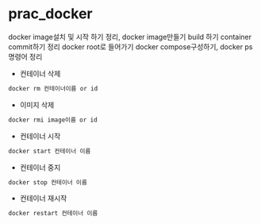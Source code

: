 # prac_docker

docker image설치 및 시작 하기 정리, docker image만들기 build 하기 container commit하기 정리 
docker root로 들어가기 docker compose구성하기, docker ps명령어 정리 

- 컨테이너 삭제
```bash
docker rm 컨테이너이름 or id
```

- 이미지 삭제
```bash
docker rmi image이름 or id
```


- 컨테이너 시작 
```bash
docker start 컨테이너 이름
```

- 컨테이너 중지
```bash
docker stop 컨테이너 이름
```

- 컨테이너 재시작 
```bash
docker restart 컨테이너 이름
```
